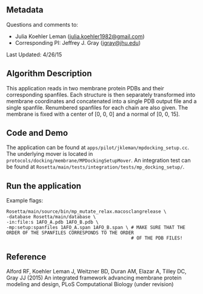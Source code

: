 ## Metadata

Questions and comments to: 
 - Julia Koehler Leman ([julia.koehler1982@gmail.com](julia.koehler1982@gmail.com))
 - Corresponding PI: Jeffrey J. Gray ([jgray@jhu.edu](jgray@jhu.edu))

Last Updated: 4/26/15

## Algorithm Description
This application reads in two membrane protein PDBs and their corresponding spanfiles. Each structure is then separately transformed into membrane coordinates and concatenated into a single PDB output file and a single spanfile. Renumbered spanfiles for each chain are also given. The membrane is fixed with a center of [0, 0, 0] and a normal of [0, 0, 15].

## Code and Demo
The application can be found at `apps/pilot/jkleman/mpdocking_setup.cc`. The underlying mover is located in `protocols/docking/membrane/MPDockingSetupMover`. An integration test can be found at `Rosetta/main/tests/integration/tests/mp_docking_setup/`.

## Run the application

Example flags: 

```
Rosetta/main/source/bin/mp_mutate_relax.macosclangrelease \
-database Rosetta/main/database \
-in:file:s 1AFO_A.pdb 1AFO_B.pdb \
-mp:setup:spanfiles 1AFO_A.span 1AFO_B.span \ # MAKE SURE THAT THE ORDER OF THE SPANFILES CORRESPONDS TO THE ORDER 
                                              # OF THE PDB FILES!
```

## Reference

Alford RF, Koehler Leman J, Weitzner BD, Duran AM, Elazar A, Tilley DC, Gray JJ (2015)
An integrated framework advancing membrane protein modeling and design,
PLoS Computational Biology (under revision) 
